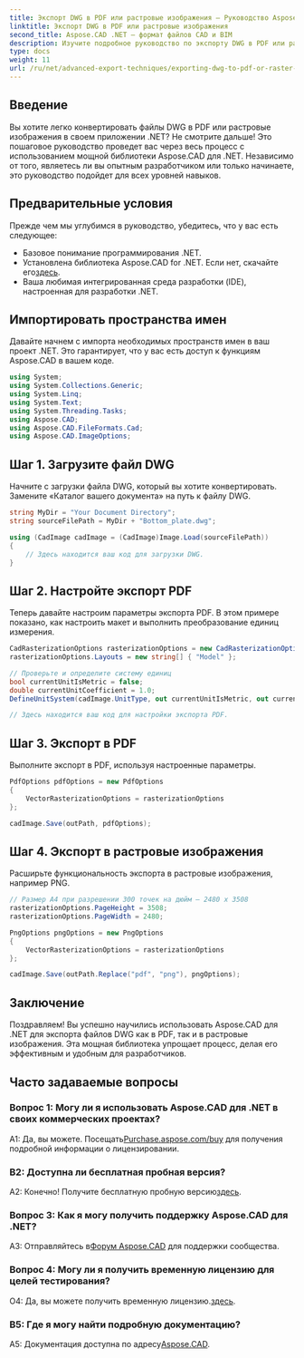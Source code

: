 ```yaml
---
title: Экспорт DWG в PDF или растровые изображения — Руководство Aspose.CAD
linktitle: Экспорт DWG в PDF или растровые изображения
second_title: Aspose.CAD .NET — формат файлов CAD и BIM
description: Изучите подробное руководство по экспорту DWG в PDF или растровые изображения с помощью Aspose.CAD для .NET. Изучите шаги, предварительные требования и освойте работу с этой мощной библиотекой.
type: docs
weight: 11
url: /ru/net/advanced-export-techniques/exporting-dwg-to-pdf-or-raster-images/
---
```

## Введение

Вы хотите легко конвертировать файлы DWG в PDF или растровые изображения в своем приложении .NET? Не смотрите дальше! Это пошаговое руководство проведет вас через весь процесс с использованием мощной библиотеки Aspose.CAD для .NET. Независимо от того, являетесь ли вы опытным разработчиком или только начинаете, это руководство подойдет для всех уровней навыков.

## Предварительные условия

Прежде чем мы углубимся в руководство, убедитесь, что у вас есть следующее:

- Базовое понимание программирования .NET.
-  Установлена библиотека Aspose.CAD for .NET. Если нет, скачайте его[здесь](https://releases.aspose.com/cad/net/).
- Ваша любимая интегрированная среда разработки (IDE), настроенная для разработки .NET.

## Импортировать пространства имен

Давайте начнем с импорта необходимых пространств имен в ваш проект .NET. Это гарантирует, что у вас есть доступ к функциям Aspose.CAD в вашем коде.

```csharp
using System;
using System.Collections.Generic;
using System.Linq;
using System.Text;
using System.Threading.Tasks;
using Aspose.CAD;
using Aspose.CAD.FileFormats.Cad;
using Aspose.CAD.ImageOptions;
```

## Шаг 1. Загрузите файл DWG

Начните с загрузки файла DWG, который вы хотите конвертировать. Замените «Каталог вашего документа» на путь к файлу DWG.

```csharp
string MyDir = "Your Document Directory";
string sourceFilePath = MyDir + "Bottom_plate.dwg";

using (CadImage cadImage = (CadImage)Image.Load(sourceFilePath))
{
    // Здесь находится ваш код для загрузки DWG.
}
```

## Шаг 2. Настройте экспорт PDF

Теперь давайте настроим параметры экспорта PDF. В этом примере показано, как настроить макет и выполнить преобразование единиц измерения.

```csharp
CadRasterizationOptions rasterizationOptions = new CadRasterizationOptions();
rasterizationOptions.Layouts = new string[] { "Model" };

// Проверьте и определите систему единиц
bool currentUnitIsMetric = false;
double currentUnitCoefficient = 1.0;
DefineUnitSystem(cadImage.UnitType, out currentUnitIsMetric, out currentUnitCoefficient);

// Здесь находится ваш код для настройки экспорта PDF.
```

## Шаг 3. Экспорт в PDF

Выполните экспорт в PDF, используя настроенные параметры.

```csharp
PdfOptions pdfOptions = new PdfOptions
{
    VectorRasterizationOptions = rasterizationOptions
};

cadImage.Save(outPath, pdfOptions);
```

## Шаг 4. Экспорт в растровые изображения

Расширьте функциональность экспорта в растровые изображения, например PNG.

```csharp
// Размер А4 при разрешении 300 точек на дюйм — 2480 x 3508
rasterizationOptions.PageHeight = 3508;
rasterizationOptions.PageWidth = 2480;

PngOptions pngOptions = new PngOptions
{
    VectorRasterizationOptions = rasterizationOptions
};

cadImage.Save(outPath.Replace("pdf", "png"), pngOptions);
```

## Заключение

Поздравляем! Вы успешно научились использовать Aspose.CAD для .NET для экспорта файлов DWG как в PDF, так и в растровые изображения. Эта мощная библиотека упрощает процесс, делая его эффективным и удобным для разработчиков.

## Часто задаваемые вопросы

### Вопрос 1: Могу ли я использовать Aspose.CAD для .NET в своих коммерческих проектах?

 А1: Да, вы можете. Посещать[Purchase.aspose.com/buy](https://purchase.aspose.com/buy) для получения подробной информации о лицензировании.

### В2: Доступна ли бесплатная пробная версия?

 А2: Конечно! Получите бесплатную пробную версию[здесь](https://releases.aspose.com/).

### Вопрос 3: Как я могу получить поддержку Aspose.CAD для .NET?

 A3: Отправляйтесь в[Форум Aspose.CAD](https://forum.aspose.com/c/cad/19) для поддержки сообщества.

### Вопрос 4: Могу ли я получить временную лицензию для целей тестирования?

 О4: Да, вы можете получить временную лицензию.[здесь](https://purchase.aspose.com/temporary-license/).

### В5: Где я могу найти подробную документацию?

 A5: Документация доступна по адресу[Aspose.CAD](https://reference.aspose.com/cad/net/).